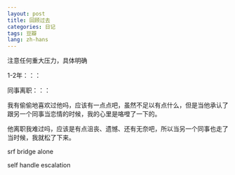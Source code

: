 ```yaml
---
layout: post
title: 回顾过去
categories: 日记
tags: 豆瓣
lang: zh-hans
---
```

注意任何重大压力，具体明确

1-2年：：：

同事离职：：：

我有偷偷地喜欢过他吗，应该有一点点吧，虽然不足以有点什么，但是当他承认了跟另一个同事当恋情的时候，我的心里是咯噔了一下的。

他离职我难过吗，应该是有点沮丧、遗憾、还有无奈吧，所以当另一个同事也走了当时候，我就松了下来。

srf bridge alone

self handle escalation

